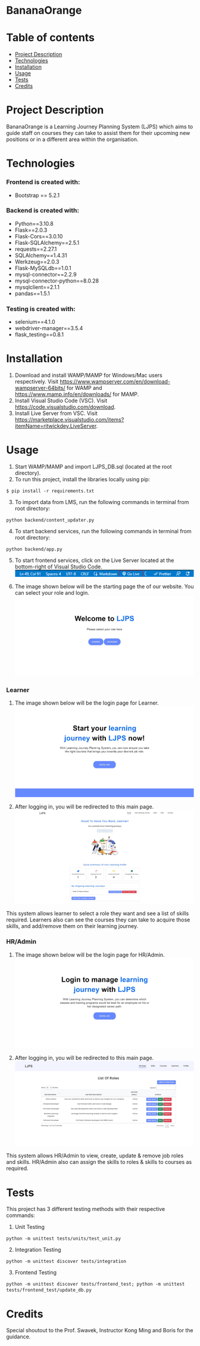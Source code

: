# BananaOrange

# Table of contents

- [Project Description](#project-description)
- [Technologies](#technologies)
- [Installation](#installation)
- [Usage](#usage)
- [Tests](#tests)
- [Credits](#credits)

# Project Description

BananaOrange is a Learning Journey Planning System (LJPS) which aims to guide staff on courses they can take to assist them for their upcoming new positions or in a different area within the organisation.

# Technologies

### Frontend is created with:

- Bootstrap == 5.2.1

### Backend is created with:

- Python==3.10.8
- Flask==2.0.3
- Flask-Cors==3.0.10
- Flask-SQLAlchemy==2.5.1
- requests==2.27.1
- SQLAlchemy==1.4.31
- Werkzeug==2.0.3
- Flask-MySQLdb==1.0.1
- mysql-connector==2.2.9
- mysql-connector-python==8.0.28
- mysqlclient==2.1.1
- pandas==1.5.1

### Testing is created with:

- selenium==4.1.0
- webdriver-manager==3.5.4
- flask_testing==0.8.1

# Installation

1. Download and install WAMP/MAMP for Windows/Mac users respectively. Visit https://www.wampserver.com/en/download-wampserver-64bits/ for WAMP and https://www.mamp.info/en/downloads/ for MAMP.
2. Install Visual Studio Code (VSC). Visit https://code.visualstudio.com/download.
3. Install Live Server from VSC. Visit https://marketplace.visualstudio.com/items?itemName=ritwickdey.LiveServer.

# Usage

1. Start WAMP/MAMP and import LJPS_DB.sql (located at the root directory).
2. To run this project, install the libraries locally using pip:

```
$ pip install -r requirements.txt
```
3. To import data from LMS, run the following commands in terminal from root directory:
```
python backend/content_updater.py
```
4. To start backend services, run the following commands in terminal from root directory:

```
python backend/app.py
```

5. To start frontend services, click on the Live Server located at the bottom-right of Visual Studio Code.
   ![Alt text](assets/img/live-server.png?raw=true "Title")

6. The image shown below will be the starting page the of our website. You can select your role and login.
   ![Alt text](assets/img/indexpage.jpg?raw=true "Title")

### Learner

1. The image shown below will be the login page for Learner.
   ![Alt text](assets/img/learnerpage.jpg?raw=true "Title")

2. After logging in, you will be redirected to this main page.
   ![Alt text](assets/img/learnerhomepage.jpg?raw=true "Title")

This system allows learner to select a role they want and see a list of skills required. Learners also can see the courses they can take to acquire those skills, and add/remove them on their learning journey.

### HR/Admin

1. The image shown below will be the login page for HR/Admin.
   ![Alt text](assets/img/hrpage.jpg?raw=true "Title")

2. After logging in, you will be redirected to this main page.
   ![Alt text](assets/img/hrhomepage.jpg?raw=true "Title")

This system allows HR/Admin to view, create, update & remove job roles and skills. HR/Admin also can assign the skills to roles & skills to courses as required.

# Tests

This project has 3 different testing methods with their respective commands:

1. Unit Testing

```
python -m unittest tests/units/test_unit.py
```

2. Integration Testing

```
python -m unittest discover tests/integration
```

3. Frontend Testing

```
python -m unittest discover tests/frontend_test; python -m unittest tests/frontend_test/update_db.py
```

# Credits

Special shoutout to the Prof. Swavek, Instructor Kong Ming and Boris for the guidance.

